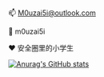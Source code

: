 📫 M0uzai5i@outlook.com

👀 m0uzai5i

❤ 安全圈里的小学生



[![Anurag's GitHub stats](https://github-readme-stats.vercel.app/api?username=anuraghazra)](https://github.com/M0uzai5i/M0uzai5i)
<!--
**M0uzai5i/M0uzai5i** is a ✨ _special_ ✨ repository because its `README.md` (this file) appears on your GitHub profile.

Here are some ideas to get you started:

- 🔭 I’m currently working on ...
- 🌱 I’m currently learning ...
- 👯 I’m looking to collaborate on ...
- 🤔 I’m looking for help with ...
- 💬 Ask me about ...
- 📫 How to reach me: ...
- 😄 Pronouns: ...
- ⚡ Fun fact: ...
-->
